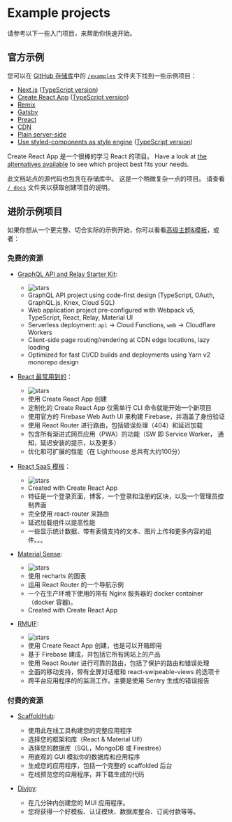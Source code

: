 # Example projects

<p class="description">请参考以下一些入门项目，来帮助你快速开始。</p>

## 官方示例

您可以在 [GitHub 存储库](https://github.com/mui-org/material-ui)中的 [`/examples`](https://github.com/mui-org/material-ui/tree/master/examples) 文件夹下找到一些示例项目：

<!-- #default-branch-switch -->

- [Next.js](https://github.com/mui-org/material-ui/tree/master/examples/nextjs) ([TypeScript version](https://github.com/mui-org/material-ui/tree/master/examples/nextjs-with-typescript))
- [Create React App](https://github.com/mui-org/material-ui/tree/master/examples/create-react-app) ([TypeScript version](https://github.com/mui-org/material-ui/tree/master/examples/create-react-app-with-typescript))
- [Remix](https://github.com/mui-org/material-ui/tree/master/examples/remix-with-typescript)
- [Gatsby](https://github.com/mui-org/material-ui/tree/master/examples/gatsby)
- [Preact](https://github.com/mui-org/material-ui/tree/master/examples/preact)
- [CDN](https://github.com/mui-org/material-ui/tree/master/examples/cdn)
- [Plain server-side](https://github.com/mui-org/material-ui/tree/master/examples/ssr)
- [Use styled-components as style engine](https://github.com/mui-org/material-ui/tree/master/examples/create-react-app-with-styled-components) ([TypeScript version](https://github.com/mui-org/material-ui/tree/master/examples/create-react-app-with-styled-components-typescript))

Create React App 是一个很棒的学习 React 的项目。 Have a look at [the alternatives available](https://github.com/facebook/create-react-app/blob/HEAD/README.md#popular-alternatives) to see which project best fits your needs.

此文档站点的源代码也包含在存储库中。 这是一个稍微复杂一点的项目。 请查看 [`/ docs`](https://github.com/mui-org/material-ui/tree/master/docs) 文件夹以获取创建项目的说明。

## 进阶示例项目

如果你想从一个更完整、切合实际的示例开始，你可以看看[高级主题&模板](https://material-ui.com/store/?utm_source=docs&utm_medium=referral&utm_campaign=example-projects-store)，或者：

### 免费的资源

- [GraphQL API and Relay Starter Kit](https://github.com/kriasoft/relay-starter-kit):

  - ![stars](https://img.shields.io/github/stars/kriasoft/graphql-starter.svg?style=social&label=Star)
  - GraphQL API project using code-first design (TypeScript, OAuth, GraphQL.js, Knex, Cloud SQL)
  - Web application project pre-configured with Webpack v5, TypeScript, React, Relay, Material UI
  - Serverless deployment: `api` -> Cloud Functions, `web` -> Cloudflare Workers
  - Client-side page routing/rendering at CDN edge locations, lazy loading
  - Optimized for fast CI/CD builds and deployments using Yarn v2 monorepo design

- [React 最常用到的](https://github.com/TarikHuber/react-most-wanted)：

  - ![stars](https://img.shields.io/github/stars/TarikHuber/react-most-wanted.svg?style=social&label=Star)
  - 使用 Create React App 创建
  - 定制化的 Create React App 仅需单行 CLI 命令就能开始一个新项目
  - 使用官方的 Firebase Web Auth UI 来构建 Firebase，并涵盖了身份验证
  - 使用 React Router 进行路由，包括错误处理（404）和延迟加载
  - 包含所有渐进式网页应用（PWA）的功能（SW 即 Service Worker， 通知，延迟安装的提示，以及更多）
  - 优化和可扩展的性能（在 Lighthouse 总共有大约100分）

- [React SaaS 模板](https://github.com/dunky11/react-saas-template)：

  - ![stars](https://img.shields.io/github/stars/dunky11/react-saas-template.svg?style=social&label=Star)
  - Created with Create React App
  - 特征是一个登录页面，博客，一个登录和注册的区块，以及一个管理员控制界面
  - 完全使用 react-router 来路由
  - 延迟加载组件以提高性能
  - 一些显示统计数据、带有表情支持的文本、图片上传和更多内容的组件。。。

- [Material Sense](https://github.com/alexanmtz/material-sense):

  - ![stars](https://img.shields.io/github/stars/alexanmtz/material-sense.svg?style=social&label=Star)
  - 使用 recharts 的图表
  - 运用 React Router 的一个导航示例
  - 一个在生产环境下使用的带有 Nginx 服务器的 docker container（docker 容器)。
  - Created with Create React App

- [RMUIF](https://github.com/phoqe/rmuif):

  - ![stars](https://img.shields.io/github/stars/rmuif/web.svg?style=social&label=Star)
  - 使用 Create React App 创建，也是可以开箱即用
  - 基于 Firebase 建成，并包括它所有网站上的产品
  - 使用 React Router 进行可靠的路由，包括了保护的路由和错误处理
  - 全面的移动支持，带有全屏对话框和 react-swipeable-views 的选项卡
  - 跨平台应用程序的的监测工作，主要是使用 Sentry 生成的错误报告

### 付费的资源

- [ScaffoldHub](https://scaffoldhub.io/?partner=1):

  - 使用此在线工具构建您的完整应用程序
  - 选择您的框架和库（React & Material UI!）
  - 选择您的数据库（SQL，MongoDB 或 Firestree）
  - 用直观的 GUI 模拟你的数据库和应用程序
  - 生成您的应用程序，包括一个完整的 scaffolded 后台
  - 在线预览您的应用程序，并下载生成的代码

- [Divjoy](https://divjoy.com?via=material-ui):

  - 在几分钟内创建您的 MUI 应用程序。
  - 您将获得一个好模板、认证模块、数据库整合、订阅付款等等。
